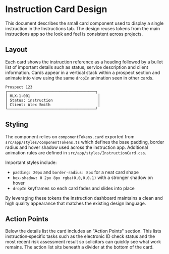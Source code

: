 # Instruction Card Design

This document describes the small card component used to display a single instruction in the Instructions tab. The design reuses tokens from the main instructions app so the look and feel is consistent across projects.

## Layout

Each card shows the instruction reference as a heading followed by a bullet list of important details such as status, service description and client information. Cards appear in a vertical stack within a prospect section and animate into view using the same `dropIn` animation seen in other cards.

```
Prospect 123
┌───────────────────────────────────────┐
│ HLX-1-001                              │
│ Status: instruction                    │
│ Client: Alex Smith                     │
└───────────────────────────────────────┘
```

## Styling

The component relies on `componentTokens.card` exported from `src/app/styles/componentTokens.ts` which defines the base padding, border radius and hover shadow used across the instruction app. Additional animation rules are defined in `src/app/styles/InstructionCard.css`.

Important styles include:

- `padding: 20px` and `border-radius: 8px` for a neat card shape
- `box-shadow: 0 2px 8px rgba(0,0,0,0.1)` with a stronger shadow on hover
- `dropIn` keyframes so each card fades and slides into place

By leveraging these tokens the instruction dashboard maintains a clean and high quality appearance that matches the existing design language.

## Action Points

Below the details list the card includes an "Action Points" section. This lists
instruction‑specific tasks such as the electronic ID check status and the most
recent risk assessment result so solicitors can quickly see what work remains.
The action list sits beneath a divider at the bottom of the card.